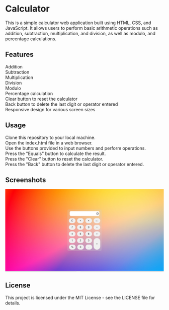 # Calculator
This is a simple calculator web application built using HTML, CSS, and JavaScript. It allows users to perform basic arithmetic operations such as addition, subtraction, multiplication, and division, as well as modulo, and percentage calculations.

## Features
Addition<br>
Subtraction<br>
Multiplication<br>
Division<br>
Modulo<br>
Percentage calculation<br>
Clear button to reset the calculator<br>
Back button to delete the last digit or operator entered<br>
Responsive design for various screen sizes<br>

## Usage
Clone this repository to your local machine.<br>
Open the index.html file in a web browser.<br>
Use the buttons provided to input numbers and perform operations.<br>
Press the "Equals" button to calculate the result.<br>
Press the "Clear" button to reset the calculator.<br>
Press the "Back" button to delete the last digit or operator entered.<br>

## Screenshots
![Calculator Screenshot](/Screenshots/Calculator_Screenshot.png)

## License
This project is licensed under the MIT License - see the LICENSE file for details.
